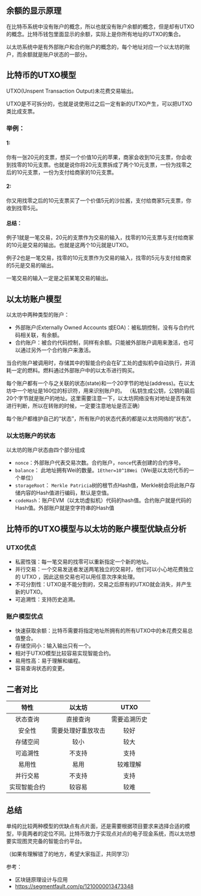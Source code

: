 
## 余额的显示原理
在比特币系统中没有账户的概念，所以也就没有账户余额的概念，但是却有UTXO的概念。比特币钱包里面显示的余额，实际上是你所有地址的UTXO的集合。

以太坊系统中是有外部账户和合约账户的概念的，每个地址对应一个以太坊的账户，而余额就是账户状态的一部分。

## 比特币的UTXO模型
UTXO(Unspent Transaction Output)未花费交易输出。

UTXO是不可拆分的，也就是说使用过之后一定有新的UTXO产生，可以把UTXO类比成支票。

### 举例：

#### 1:

你有一张20元的支票，想买一个价值10元的苹果，商家会收到10元支票，你会收到找零的10元支票。也就是说你将20元支票拆成了两个10元支票，一份为找零之后的10元支票，一份为支付给商家的10元支票。

#### 2:

你又用找零之后的10元支票买了一个价值5元的沙拉酱，支付给商家5元支票，你收到找零5元。

#### 总结：

例子1就是一笔交易，20元的支票作为交易的输入，找零的10元支票与支付给商家的10元是交易的输出。也就是这两个10元就是UTXO。

例子2也是一笔交易，找零的10元支票作为交易的输入，找零的5元与支付给商家的5元是交易的输出。

一笔交易的输入一定是之前某笔交易的输出。

## 以太坊账户模型
以太坊中两种类型的账户：
* 外部账户(Externally Owned Accounts 或EOA)：被私钥控制，没有与合约代码相关联，有余额。
* 合约账户：被合约代码控制，同样有余额。只能被外部账户调用来激活，也可以通过另外一个合约账户来激活。


当合约账户被调用时，存储其中的智能合约会在矿工处的虚拟机中自动执行，并消耗一定的燃料。燃料通过外部账户中的以太币进行购买。

每个账户都有一个与之关联的状态(state)和一个20字节的地址(address)。在以太坊中一个地址是160位的标识符，用来识别账户的。
（私钥生成公钥，公钥的最后20个字节就是账户的地址。这里需要注意一下，以太坊网络没有对地址是否有效进行判断，所以在转账的时候，一定要注意地址是否正确）

每个账户都维护自己的“状态”，所有账户的状态代表的都是以太坊网络的“状态”。
### 以太坊账户的状态
以太坊的账户状态由四个部分组成
* `nonce`：外部账户代表交易次数。合约账户，`nonce`代表创建的合约序号。
* `balance`： 此地址拥有Wei的数量。`1Ether=10^18Wei`（Wei是以太坊代币的一个单位）
* `storageRoot`： `Merkle Patricia`树的根节点Hash值，Merkle树会将此账户存储内容的Hash值进行编码，默认是空值。
* `codeHash`：账户EVM（以太坊虚拟机）代码的hash值。合约账户就是代码的Hash值。外部账户就是空字符串的Hash值


## 比特币的UTXO模型与以太坊的账户模型优缺点分析

### UTXO优点
* 私密性强：每一笔交易的找零可以重新指定一个新的地址。
* 并行交易：一个交易发送者发送两笔独立的交易时，他们可以小心地花费独立的 UTXO ，因此这些交易也可以用任意次序来处理。
* 不可分割性：UTXO是不能分割的，交易之后原有的UTXO就会消失，并产生新的UTXO。
* 可追溯性：支持历史追溯。


### 账户模型优点
* 快速获取余额：比特币需要将指定地址所拥有的所有UTXO中的未花费交易总值整合。
* 存储空间小：输入输出只有一个。
* 相对于UTXO模型比较容易实现智能合约。
* 易用性高：易于理解和编程。
* 容易查询状态的变更。

## 二者对比

|    特性   |       以太坊      |      UTXO   |
|:-------:  |:-------------:   | :----------:|
|   状态查询 |     直接查询      |   需要追溯历史   |
|   安全性   | 需要处理好重放攻击  |    较好    |
|   存储空间 |     较小    |   较大  |
|   可追溯性 |   不支持   |   支持    |
|   易用性  |     易用    |   较难理解   |
|   并行交易  |   不支持  |    支持   |
| 实现智能合约| 较容易 |  较难  |

## 总结
单纯的比较两种模型的优缺点有点片面，还是需要根据项目要求来选择合适的模型，毕竟两者的定位不同。比特币致力于实现点对点的电子现金系统，而以太坊想要实现图灵完备的智能合约平台。

（如果有理解错了的地方，希望大家指正，共同学习）


参考：
* 区块链原理设计与应用
* https://segmentfault.com/p/1210000013473348

